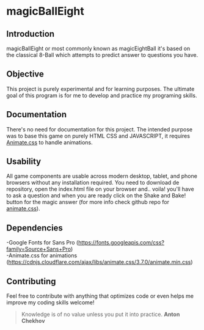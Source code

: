 # magicBallEight

## Introduction

magicBallEight or most commonly known as magicEightBall it's based on the classical 8-Ball which attempts to predict answer to questions you have.

## Objective

This project is purely experimental and for learning purposes.
The ultimate goal of this program is for me to develop and practice my programing skills.

## Documentation

There's no need for documentation for this project. The intended purpose was to base this game on purely HTML CSS and JAVASCRIPT, it requires [Animate.css](https://daneden.github.io/animate.css/) to handle animations.

## Usability

All game components are usable across modern desktop, tablet, and phone browsers without any installation required.
You need to download de repository, open the index.html file on your browser and.. voila! you'll have to ask a question and when you are ready click on the Shake and Bake! button for the magic answer (for more info check github repo for [animate.css](https://github.com/daneden/animate.css)).

## Dependencies

-Google Fonts for Sans Pro (https://fonts.googleapis.com/css?family=Source+Sans+Pro)<br/>
-Animate.css for animations (https://cdnjs.cloudflare.com/ajax/libs/animate.css/3.7.0/animate.min.css)


## Contributing

Feel free to contribute with anything that optimizes code or even helps me improve my coding skills welcome!

> Knowledge is of no value unless you put it into practice. **Anton Chekhov**
